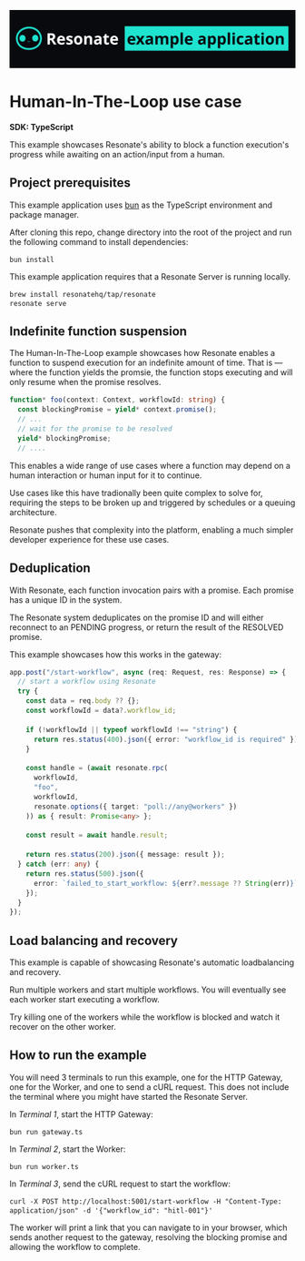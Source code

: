 ![Resonate example app README banner](./images/resonate-example-app-readme-banner.png)

# Human-In-The-Loop use case

**SDK: TypeScript**

This example showcases Resonate's ability to block a function execution's progress while awaiting on an action/input from a human.

## Project prerequisites

This example application uses [bun](https://bun.sh/) as the TypeScript environment and package manager.

After cloning this repo, change directory into the root of the project and run the following command to install dependencies:

```shell
bun install
```

This example application requires that a Resonate Server is running locally.

```shell
brew install resonatehq/tap/resonate
resonate serve
```

## Indefinite function suspension

The Human-In-The-Loop example showcases how Resonate enables a function to suspend execution for an indefinite amount of time. That is — where the function yields the promsie, the function stops executing and will only resume when the promise resolves.

```typescript
function* foo(context: Context, workflowId: string) {
  const blockingPromise = yield* context.promise();
  // ...
  // wait for the promise to be resolved
  yield* blockingPromise;
  // ....
```

This enables a wide range of use cases where a function may depend on a human interaction or human input for it to continue.

Use cases like this have tradionally been quite complex to solve for, requiring the steps to be broken up and triggered by schedules or a queuing architecture.

Resonate pushes that complexity into the platform, enabling a much simpler developer experience for these use cases.

## Deduplication

With Resonate, each function invocation pairs with a promise.
Each promise has a unique ID in the system.

The Resonate system deduplicates on the promise ID and will either reconnect to an PENDING progress, or return the result of the RESOLVED promise.

This example showcases how this works in the gateway:

```typescript
app.post("/start-workflow", async (req: Request, res: Response) => {
  // start a workflow using Resonate
  try {
    const data = req.body ?? {};
    const workflowId = data?.workflow_id;

    if (!workflowId || typeof workflowId !== "string") {
      return res.status(400).json({ error: "workflow_id is required" });
    }

    const handle = (await resonate.rpc(
      workflowId,
      "foo",
      workflowId,
      resonate.options({ target: "poll://any@workers" })
    )) as { result: Promise<any> };

    const result = await handle.result;

    return res.status(200).json({ message: result });
  } catch (err: any) {
    return res.status(500).json({
      error: `failed_to_start_workflow: ${err?.message ?? String(err)}`,
    });
  }
});
```

## Load balancing and recovery

This example is capable of showcasing Resonate's automatic loadbalancing and recovery.

Run multiple workers and start multiple workflows.
You will eventually see each worker start executing a workflow.

Try killing one of the workers while the workflow is blocked and watch it recover on the other worker.

## How to run the example

You will need 3 terminals to run this example, one for the HTTP Gateway, one for the Worker, and one to send a cURL request. This does not include the terminal where you might have started the Resonate Server.

In _Terminal 1_, start the HTTP Gateway:

```shell
bun run gateway.ts
```

In _Terminal 2_, start the Worker:

```shell
bun run worker.ts
```

In _Terminal 3_, send the cURL request to start the workflow:

```shell
curl -X POST http://localhost:5001/start-workflow -H "Content-Type: application/json" -d '{"workflow_id": "hitl-001"}'
```

The worker will print a link that you can navigate to in your browser, which sends another request to the gateway, resolving the blocking promise and allowing the workflow to complete.
